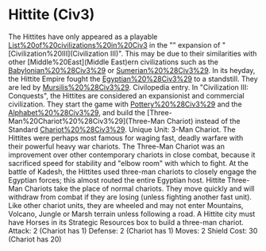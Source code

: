 # Hittite (Civ3)

The Hittites have only appeared as a playable [List%20of%20civilizations%20in%20Civ3](civilization) in the "" expansion of "[Civilization%20III](Civilization III)". This may be due to their similarities with other [Middle%20East](Middle East)ern civilizations such as the [Babylonian%20%28Civ3%29](Babylonians) or [Sumerian%20%28Civ3%29](Sumerians). In its heyday, the Hittite Empire fought the [Egyptian%20%28Civ3%29](Egyptians) to a standstill. They are led by [Mursilis%20%28Civ3%29](Mursilis).
Civilopedia entry.
In "Civilization III: Conquests", the Hittites are considered an expansionist and commercial civilization. They start the game with [Pottery%20%28Civ3%29](Pottery) and the [Alphabet%20%28Civ3%29](Alphabet), and build the [Three-Man%20Chariot%20%28Civ3%29](Three-Man Chariot) instead of the Standard [Chariot%20%28Civ3%29](Chariot).
Unique Unit: 3-Man Chariot.
The Hittites were perhaps most famous for waging fast, deadly warfare with their powerful heavy war chariots. The Three-Man Chariot was an improvement over other contemporary chariots in close combat, because it sacrificed speed for stability and "elbow room" with which to fight. At the battle of Kadesh, the Hittites used three-man chariots to closely engage the Egyptian forces; this almost routed the entire Egyptian host.
Hittite Three-Man Chariots take the place of normal chariots. They move quickly and will withdraw from combat if they are losing (unless fighting another fast unit). Like other chariot units, they are wheeled and may not enter Mountains, Volcano, Jungle or Marsh terrain unless following a road. A Hittite city must have Horses in its Strategic Resources box to build a three-man chariot.
Attack: 2 (Chariot has 1) Defense: 2 (Chariot has 1) Moves: 2 Shield Cost: 30 (Chariot has 20)